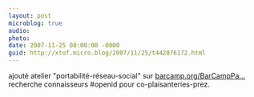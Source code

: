 ```yaml
---
layout: post
microblog: true
audio: 
photo: 
date: 2007-11-25 00:00:00 -0000
guid: http://xtof.micro.blog/2007/11/25/t442076172.html
---
```

ajouté atelier "portabilité-réseau-social" sur [barcamp.org/BarCampPa...](http://barcamp.org/BarCampParis15.) recherche connaisseurs #openid pour co-plaisanteries-prez.
